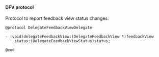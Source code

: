 #### DFV protocol

Protocol to report feedback view status changes.

```objc
@protocol DelegateFeedbackViewDelegate

- (void)delegateFeedbackView:(DelegateFeedbackView *)feedbackView
    status:(DelegateFeedbackViewStatus)status;

@end
```

